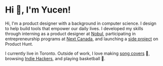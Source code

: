 # Hi 👋, I'm Yucen!

Hi, I'm a product designer with a background in computer science. I design to help build tools that empower our daily lives. I developed my skills through interning as a product designer at [Nobul](https://nobul.com/), participating in entrepreneurship programs at [Next Canada](https://www.nextcanada.com/programs-overview/), and launching a [side project](https://www.producthunt.com/posts/indify-2) on Product Hunt. 

I currently live in Toronto. Outside of work, I love making [song covers](https://www.notion.so/Music-fa8f5e1f65584ae28a85c6a905a3b842) 🎤,  browsing [Indie Hackers](https://www.indiehackers.com/), and playing basketball 🏀.

